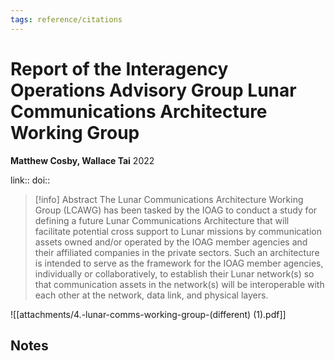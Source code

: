 ```yaml
---
tags: reference/citations
---
```

# Report of the Interagency Operations Advisory Group Lunar Communications Architecture Working Group

**Matthew Cosby, Wallace Tai**
2022

link:: 
doi:: 

> [!info] Abstract
> The Lunar Communications Architecture Working Group (LCAWG) has been tasked by the IOAG to conduct a study for defining a future Lunar Communications Architecture that will facilitate potential cross support to Lunar missions by communication assets owned and/or operated by the IOAG member agencies and their affiliated companies in the private sectors. Such an architecture is intended to serve as the framework for the IOAG member agencies, individually or collaboratively, to establish their Lunar network(s) so that communication assets in the network(s) will be interoperable with each other at the network, data link, and physical layers.

![[attachments/4.-lunar-comms-working-group-(different) (1).pdf]]
## Notes

